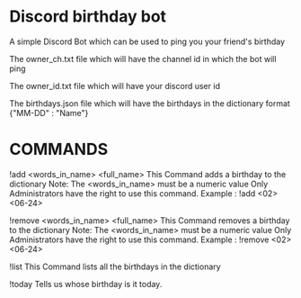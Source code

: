 # Discord birthday bot

A simple Discord Bot which can be used to ping you your friend's birthday

The owner_ch.txt file which will have the channel id in which the bot will ping

The owner_id.txt file which will have your discord user id

The birthdays.json file which will have the birthdays in the dictionary format {"MM-DD" : "Name"}

# COMMANDS

!add <words_in_name> <full_name> <date>
This Command adds a birthday to the dictionary
Note:   The <words_in_name> must be a numeric value
        Only Administrators have the right to use this command.
Example : !add <02> <Test Subject> <06-24>

!remove <words_in_name> <full_name> <date>
This Command removes a birthday to the dictionary
Note:   The <words_in_name> must be a numeric value
        Only Administrators have the right to use this command.
Example : !remove <02> <Test Subject> <06-24>

!list
This Command lists all the birthdays in the dictionary

!today
Tells us whose birthday is it today.

